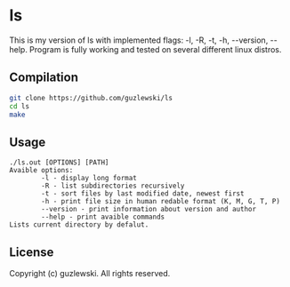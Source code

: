# ls
This is my version of ls with implemented flags: -l, -R, -t, -h, --version, --help.
Program is fully working and tested on several different linux distros.


## Compilation
```bash
git clone https://github.com/guzlewski/ls
cd ls
make
```

## Usage

```
./ls.out [OPTIONS] [PATH]
Avaible options:
        -l - display long format
        -R - list subdirectories recursively
        -t - sort files by last modified date, newest first
        -h - print file size in human redable format (K, M, G, T, P)
        --version - print information about version and author
        --help - print avaible commands
Lists current directory by defalut.
```

## License
Copyright (c) guzlewski. All rights reserved.
